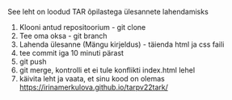 See leht on loodud TAR õpilastega ülesannete lahendamisks
1. Klooni antud repositoorium - git clone
2. Tee oma oksa - git branch
3. Lahenda ülesanne (Mängu kirjeldus) - täienda html ja css faili
4. tee commit iga 10 minuti pärast
5. git push
6. git merge, kontrolli et ei tule konflikti index.html lehel
7. käivita leht ja vaata, et sinu kood on olemas https://irinamerkulova.github.io/tarpv22tark/
